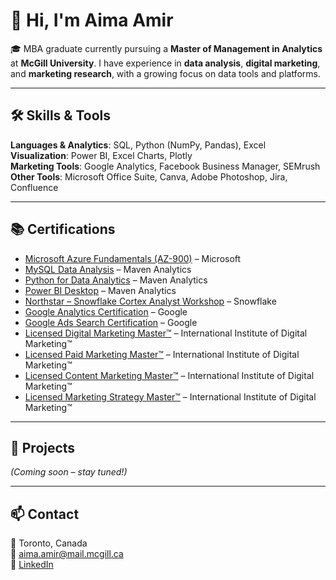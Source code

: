 # 👋 Hi, I'm Aima Amir

🎓 MBA graduate currently pursuing a **Master of Management in Analytics** at **McGill University**. I have experience in **data analysis**, **digital marketing**, and **marketing research**, with a growing focus on data tools and platforms.

---

## 🛠️ Skills & Tools

**Languages & Analytics**: SQL, Python (NumPy, Pandas), Excel  
**Visualization**: Power BI, Excel Charts, Plotly  
**Marketing Tools**: Google Analytics, Facebook Business Manager, SEMrush  
**Other Tools**: Microsoft Office Suite, Canva, Adobe Photoshop, Jira, Confluence

---

## 📚 Certifications

- [Microsoft Azure Fundamentals (AZ-900)](https://learn.microsoft.com/en-gb/users/aimaamir-9857/credentials/755e30ab53f3589f) – Microsoft  
- [MySQL Data Analysis](https://www.credential.net/43067026-cc89-42a6-9fc3-0057ee8c9ce7#acc.k4JRqeo7) – Maven Analytics  
- [Python for Data Analytics](https://www.credential.net/89b8656f-5b8a-4d3a-8fa6-ddb8285b5f61#acc.Q4VXPw3T) – Maven Analytics  
- [Power BI Desktop](https://certificates.mavenanalytics.io/ac4ebbe1-336d-47f3-b83c-5f83f24bf0d7?key=db6a0a05b52e896c49e8bd2875300f0f9e10738e5bfb7a5ac17849959c06e7b1) – Maven Analytics
- [Northstar – Snowflake Cortex Analyst Workshop](https://www.credential.net/a044686a-8f58-46ad-9c5f-a8009eafb039#acc.2JoEYkrC) – Snowflake 
- [Google Analytics Certification](https://skillshop.credential.net/29b5510c-8d56-4677-8461-cc31b745e34c#acc.QgfbmrkF) – Google  
- [Google Ads Search Certification](https://skillshop.credential.net/0503e277-e6ad-4f03-8262-e4ea7f2ec284) – Google
- [Licensed Digital Marketing Master™](https://theiidm.org/badges/230429221012116/) – International Institute of Digital Marketing™  
- [Licensed Paid Marketing Master™](https://theiidm.org/badges/230429221012913/) – International Institute of Digital Marketing™  
- [Licensed Content Marketing Master™](https://theiidm.org/badges/221205221012284/) – International Institute of Digital Marketing™  
- [Licensed Marketing Strategy Master™](https://theiidm.org/badges/230429221012877/) – International Institute of Digital Marketing™  


---

## 📌 Projects

*(Coming soon – stay tuned!)*

---

## 📫 Contact

📍 Toronto, Canada  
📧 aima.amir@mail.mcgill.ca  
🔗 [LinkedIn](https://www.linkedin.com/in/aima-amir/)

<!--
**aimaamir12/aimaamir12** is a ✨ _special_ ✨ repository because its `README.md` (this file) appears on your GitHub profile.

Here are some ideas to get you started:

- 🔭 I’m currently working on ...
- 🌱 I’m currently learning ...
- 👯 I’m looking to collaborate on ...
- 🤔 I’m looking for help with ...
- 💬 Ask me about ...
- 📫 How to reach me: ...
- 😄 Pronouns: ...
- ⚡ Fun fact: ...
-->
